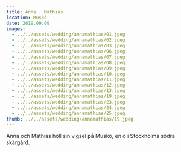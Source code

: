 ```yaml
---
title: Anna + Mathias
location: Muskö
date: 2019.09.09
images:
  - ../../assets/wedding/annamathias/01.jpeg
  - ../../assets/wedding/annamathias/02.jpeg
  - ../../assets/wedding/annamathias/03.jpeg
  - ../../assets/wedding/annamathias/06.jpeg
  - ../../assets/wedding/annamathias/07.jpeg
  - ../../assets/wedding/annamathias/08.jpeg
  - ../../assets/wedding/annamathias/09.jpeg
  - ../../assets/wedding/annamathias/10.jpeg
  - ../../assets/wedding/annamathias/11.jpeg
  - ../../assets/wedding/annamathias/12.jpeg
  - ../../assets/wedding/annamathias/13.jpeg
  - ../../assets/wedding/annamathias/19.jpeg
  - ../../assets/wedding/annamathias/23.jpeg
  - ../../assets/wedding/annamathias/24.jpeg
  - ../../assets/wedding/annamathias/25.jpeg
thumb: ../../assets/wedding/annamathias/19.jpeg
---
```


Anna och Mathias höll sin vigsel på Muskö, en ö i Stockholms södra skärgård.
